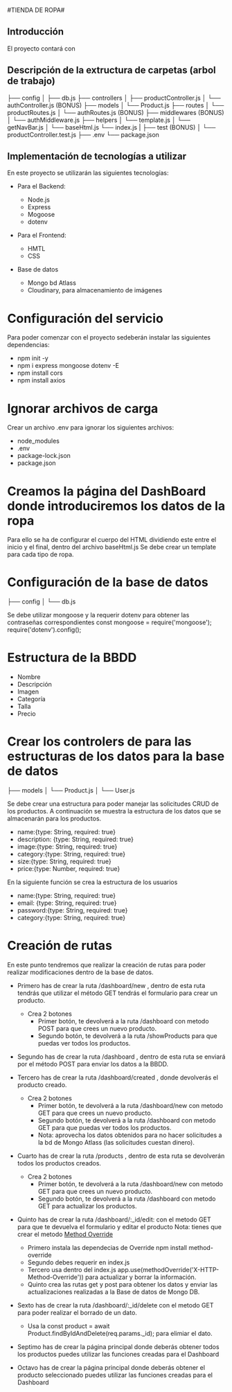 #TIENDA DE ROPA#
## Introducción
El proyecto contará con 

## Descripción de la extructura de carpetas (arbol de trabajo)
├── config
│   ├── db.js
├── controllers
│   ├── productController.js
│   └── authController.js (BONUS)
├── models
│   └── Product.js
├── routes
│   └── productRoutes.js
│   └── authRoutes.js (BONUS)
├── middlewares (BONUS)
│   └── authMiddleware.js
├── helpers
│   └── template.js
│   └── getNavBar.js
│   └── baseHtml.js
└── index.js
|
├── test (BONUS)
│   └── productController.test.js
├── .env
└── package.json

## Implementación de tecnologías a utilizar
En este proyecto se utilizarán las siguientes tecnologías:
- Para el Backend:
    - Node.js
    - Express
    - Mogoose
    - dotenv

- Para el Frontend:
    - HMTL
    - CSS

- Base de datos
    - Mongo bd Atlass
    - Cloudinary, para almacenamiento de imágenes

# Configuración del servicio
Para poder comenzar con el proyecto sedeberán instalar las siguientes dependencias:
- npm init -y
- npm i express mongoose dotenv -E
- npm install cors
- npm install axios

# Ignorar archivos de carga
Crear un archivo .env para ignorar los siguientes archivos:
- node_modules
- .env
- package-lock.json
- package.json

# Creamos la página del DashBoard donde introduciremos los datos de la ropa
Para ello se ha de configurar el cuerpo del HTML dividiendo este entre el inicio y el final, dentro del archivo baseHtml.js
Se debe crear un template para cada tipo de ropa.

# Configuración de la base de datos
├── config
│   └── db.js

Se debe utilizar mongoose y la requerir dotenv para obtener las contraseñas correspondientes
const mongoose = require('mongoose');
require('dotenv').config();

# Estructura de la BBDD
- Nombre
- Descripción
- Imagen
- Categoría
- Talla
- Precio

# Crear los controlers de para las estructuras de los datos para la base de datos
├── models
│   └── Product.js
│   └── User.js

Se debe crear una estructura para poder manejar las solicitudes CRUD de los productos. A continuación se muestra la estructura de los datos que se almacenarán para los productos.
- name:{type: String, required: true}
- description: {type: String, required: true}
- image:{type: String, required: true}
- category:{type: String, required: true}
- size:{type: String, required: true}
- price:{type: Number, required: true}

En la siguiente función se crea la estructura de los usuarios
- name:{type: String, required: true}
- email: {type: String, required: true}
- password:{type: String, required: true}
- category:{type: String, required: true}

# Creación de rutas
En este punto tendremos que realizar la creación de rutas para poder realizar modificaciones dentro de la base de datos.
- Primero has de crear la ruta /dashboard/new , dentro de esta ruta tendrás que utilizar el método GET tendrás el formulario para crear un producto.
    - Crea 2 botones
        - Primer botón, te devolverá a la ruta /dashboard con metodo POST para que crees un nuevo producto.
        - Segundo botón, te devolverá a la ruta /showProducts para que puedas ver todos los productos.

- Segundo has de crear la ruta /dashboard , dentro de esta ruta se enviará por el método POST para enviar los datos a la BBDD.

- Tercero has de crear la ruta /dashboard/created , donde devolverás el producto creado.
    - Crea 2 botones
        - Primer botón, te devolverá a la ruta /dashboard/new con metodo GET  para que crees un nuevo producto.
        - Segundo botón, te devolverá a la ruta /dashboard con metodo GET para que puedas ver todos los productos.
        - Nota: aprovecha los datos obtenidos para no hacer solicitudes a la bd de Mongo Atlass (las solicitudes cuestan dinero).

- Cuarto has de crear la ruta /products , dentro de esta ruta se devolverán todos los productos creados.
    - Crea 2 botones
        - Primer botón, te devolverá a la ruta /dashboard/new con metodo GET para que crees un nuevo producto.
        - Segundo botón, te devolverá a la ruta /dashboard con metodo GET para actualizar los productos.

- Quinto has de crear la ruta /dashboard/:_id/edit: con el metodo GET para que te devuelva el formulario y editar el producto
    Nota: tienes que crear el metodo  [Method Override](https://www.npmjs.com/package/method-override)
    - Primero instala las dependecias de Override npm install method-override
    - Segundo debes requerir en index.js
    - Tercero usa dentro del index.js app.use(methodOverride('X-HTTP-Method-Override')) para actualizar y borrar la información.
    - Quinto crea las rutas get y post para obtener los datos y enviar las actualizaciones realizadas a la Base de datos de Mongo DB.

- Sexto has de crear la ruta /dashboard/:_id/delete con el metodo GET para poder realizar el borrado de un dato.
    - Usa la const product = await Product.findByIdAndDelete(req.params._id); para elimiar el dato.

- Septimo has de crear la página principal donde deberás obtener todos los productos puedes utilizar las funciones creadas para el Dashboard
- Octavo has de crear la página principal donde deberás obtener el producto seleccionado puedes utilizar las funciones creadas para el Dashboard
